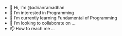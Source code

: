 - 👋 Hi, I’m @adrianramadhan
- 👀 I’m interested in Programming
- 🌱 I’m currently learning Fundamental of Programming
- 💞️ I’m looking to collaborate on ...
- 📫 How to reach me ...

<!---
adrianramadhan/adrianramadhan is a ✨ special ✨ repository because its `README.md` (this file) appears on your GitHub profile.
You can click the Preview link to take a look at your changes.
--->
